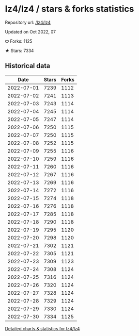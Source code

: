 # lz4/lz4 / stars & forks statistics

Repository url: [/lz4/lz4](https://github.com/lz4/lz4)

Updated on Oct 2022, 07

☋ Forks: 1125

★ Stars: 7334

## Historical data
| Date | Stars | Forks |
|------|-------|-------|
| 2022-07-01 | 7239 | 1112 | 
| 2022-07-02 | 7241 | 1113 | 
| 2022-07-03 | 7243 | 1114 | 
| 2022-07-04 | 7245 | 1114 | 
| 2022-07-05 | 7247 | 1114 | 
| 2022-07-06 | 7250 | 1115 | 
| 2022-07-07 | 7250 | 1115 | 
| 2022-07-08 | 7252 | 1115 | 
| 2022-07-09 | 7255 | 1116 | 
| 2022-07-10 | 7259 | 1116 | 
| 2022-07-11 | 7260 | 1116 | 
| 2022-07-12 | 7267 | 1116 | 
| 2022-07-13 | 7269 | 1116 | 
| 2022-07-14 | 7272 | 1116 | 
| 2022-07-15 | 7274 | 1118 | 
| 2022-07-16 | 7276 | 1118 | 
| 2022-07-17 | 7285 | 1118 | 
| 2022-07-18 | 7290 | 1118 | 
| 2022-07-19 | 7295 | 1120 | 
| 2022-07-20 | 7298 | 1120 | 
| 2022-07-21 | 7302 | 1121 | 
| 2022-07-22 | 7305 | 1121 | 
| 2022-07-23 | 7309 | 1123 | 
| 2022-07-24 | 7308 | 1124 | 
| 2022-07-25 | 7316 | 1124 | 
| 2022-07-26 | 7320 | 1124 | 
| 2022-07-27 | 7328 | 1124 | 
| 2022-07-28 | 7329 | 1124 | 
| 2022-07-29 | 7330 | 1124 | 
| 2022-07-30 | 7334 | 1125 | 


[Detailed charts & statistics for lz4/lz4](https://reviewgithub.com/rep/lz4/lz4)
